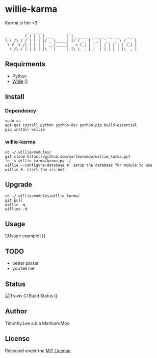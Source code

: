 # willie-karma
Karma is fun <3

```
          _ _ _ _            _
__      _(_) | (_) ___      | | ____ _ _ __ _ __ ___   __ _
\ \ /\ / / | | | |/ _ \_____| |/ / _` | '__| '_ ` _ \ / _` |
 \ V  V /| | | | |  __/_____|   < (_| | |  | | | | | | (_| |
  \_/\_/ |_|_|_|_|\___|     |_|\_\__,_|_|  |_| |_| |_|\__,_|

```

## Requirments 
 - Python
 - [Willie] []

## Install

### Dependency
```
sudo su -
apt-get install python python-dev python-pip build-essential
pip install willie
```

### willie-karma
```
cd ~/.willie/modules/
git clone https://github.com/marlboromoo/willie_karma.git
ln -s willie_karma/karma.py ./
willie --configure-database #. setup the database for module to use
willie #. start the irc-bot
```
## Upgrade
```
cd ~/.willie/modules/willie_karma/
git pull
willie -q
williee -d
```
## Usage
![Usage example] []

## TODO
 - better parser 
 - you tell me

## Status
![Travis CI Build Status] []

## Author
Timothy.Lee a.k.a MarlboroMoo.

## License
Released under the [MIT License].

  [Willie]: http://willie.dftba.net/ "Willie"
  [MIT License]: http://opensource.org/licenses/MIT "MIT License"
  [Useage example]: https://raw.github.com/marlboromoo/willie-karma/master/doc/willie-karma.png
  [Travis CI Build Status]: https://api.travis-ci.org/marlboromoo/willie-karma.png 


